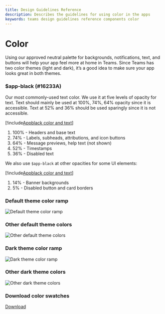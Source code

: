 ```yaml
---
title: Design Guidelines Reference
description: Describes the guidelines for using color in the apps
keywords: teams design guidelines reference components color
---
```

# Color

Using our approved neutral palette for backgrounds, notifications, text, and buttons will help your app feel more at home in Teams. Since Teams has two color themes (light and dark), it’s a good idea to make sure your app looks great in both themes.

### $app-black (#16233A)

Our most commonly-used text color. We use it at five levels of opacity for text. Text should mainly be used at 100%, 74%, 64% opacity since it is accessible. Text at 52% and 36% should be used sparingly since it is not accessible.

[!include[Appblack color and text](~/includes/color-image-appblack-text.html)]

1. 100% - Headers and base text
2. 74% - Labels, subheads, attributions, and icon buttons
3. 64% - Message previews, help text (not shown)
4. 52% - Timestamps
5. 36% - Disabled text

We also use `$app-black` at other opacities for some UI elements:

[!include[Appblack color and text](~/includes/color-image-appblack-ui.html)]

1. 14% - Banner backgrounds
2. 5% - Disabled button and card borders

### Default theme color ramp

![Default theme color ramp](~/assets/images/components/componentAssets_color_lightblackramp.png)

### Other default theme colors

![Other default theme colors](~/assets/images/components/componentAssets_color_light_other.png)

### Dark theme color ramp

![Dark theme color ramp](~/assets/images/components/componentAssets_color_darkblackramp.png)

### Other dark theme colors

![Other dark theme colors](~/assets/images/components/componentAssets_color_darkcolors.png)

### Download color swatches

<a href="~/assets/downloads/MicrosoftTeams-ColorSwatches.pdf" target="_blank">Download</a>
